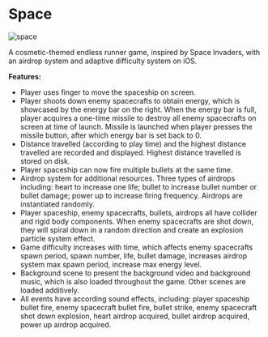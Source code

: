 # Space

![space](img/space.gif)

A cosmetic-themed endless runner game, inspired by Space Invaders, with an airdrop system and adaptive difficulty system on iOS.

**Features:**

* Player uses finger to move the spaceship on screen.
* Player shoots down enemy spacecrafts to obtain energy, which is showcased by the energy bar on the right. When the energy bar is full, player acquires a one-time missile to destroy all enemy spacecrafts on screen at time of launch. Missile is launched when player presses the missile button, after which energy bar is set back to 0.
* Distance travelled (according to play time) and the highest distance travelled are recorded and displayed. Highest distance travelled is stored on disk.
* Player spaceship can now fire multiple bullets at the same time.
* Airdrop system for additional resources. Three types of airdrops including: heart to increase one life; bullet to increase bullet number or bullet damage; power up to increase firing frequency. Airdrops are instantiated randomly.
* Player spaceship, enemy spacecrafts, bullets, airdrops all have collider and rigid body components. When enemy spacecrafts are shot down, they will spiral down in a random direction and create an explosion particle system effect. 
* Game difficulty increases with time, which affects enemy spacecrafts spawn period, spawn number, life, bullet damage, increases airdrop system max spawn period, increase max energy level.
* Background scene to present the background video and background music, which is also loaded throughout the game. Other scenes are loaded additively.
* All events have according sound effects, including: player spaceship bullet fire, enemy spacecraft bullet fire, bullet strike, enemy spacecraft shot down explosion, heart airdrop acquired, bullet airdrop acquired, power up airdrop acquired.
